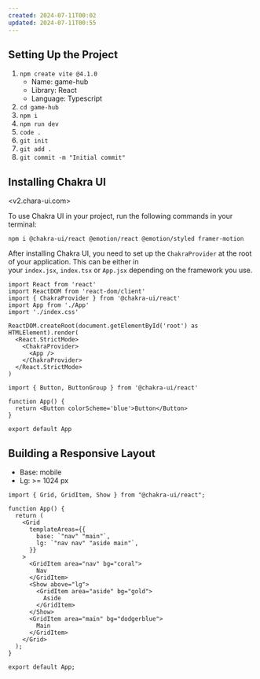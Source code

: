 ```yaml
---
created: 2024-07-11T00:02
updated: 2024-07-11T00:55
---
```

## Setting Up the Project

1. `npm create vite @4.1.0`
	- Name: game-hub
	- Library: React
	- Language: Typescript
2. `cd game-hub`
3. `npm i`
4. `npm run dev`
5. `code .`
6. `git init`
7. `git add .`
8. `git commit -m "Initial commit"`

## Installing Chakra UI

<v2.chara-ui.com>

To use Chakra UI in your project, run the following commands in your terminal:

`npm i @chakra-ui/react @emotion/react @emotion/styled framer-motion`

After installing Chakra UI, you need to set up the `ChakraProvider` at the root of your application. This can be either in your `index.jsx`, `index.tsx` or `App.jsx` depending on the framework you use.

``` tsx title="main.tsx"
import React from 'react'
import ReactDOM from 'react-dom/client'
import { ChakraProvider } from '@chakra-ui/react'
import App from './App'
import './index.css'

ReactDOM.createRoot(document.getElementById('root') as HTMLElement).render(
  <React.StrictMode>
    <ChakraProvider>
      <App />
    </ChakraProvider>
  </React.StrictMode>
)
```

``` tsx title="App.tsx"
import { Button, ButtonGroup } from '@chakra-ui/react'

function App() {
  return <Button colorScheme='blue'>Button</Button>
}

export default App
```

## Building a Responsive Layout

- Base: mobile
- Lg: >= 1024 px

``` tsx title="App.tsx"
import { Grid, GridItem, Show } from "@chakra-ui/react";

function App() {
  return (
    <Grid
      templateAreas={{
        base: `"nav" "main"`,
        lg: `"nav nav" "aside main"`,
      }}
    >
      <GridItem area="nav" bg="coral">
        Nav
      </GridItem>
      <Show above="lg">
        <GridItem area="aside" bg="gold">
          Aside
        </GridItem>
      </Show>
      <GridItem area="main" bg="dodgerblue">
        Main
      </GridItem>
    </Grid>
  );
}

export default App;
```